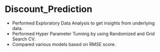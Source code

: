 # Discount_Prediction
- Performed Exploratory Data Analysis to get insights from underlying data.
- Performed Hyper Parameter Tunning by using Randomized and Grid Search CV.
- Compared various models based on RMSE score.
